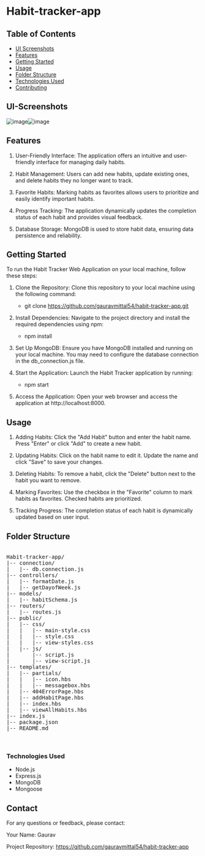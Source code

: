 # Habit-tracker-app

## Table of Contents
   - [UI Screenshots](#UI-Screenshots)
   - [Features](#features)
   - [Getting Started](#getting-started)
   - [Usage](#usage)
   - [Folder Structure](#folder-structure)
   - [Technologies Used](#technologies-used)
   - [Contributing](#contributing)


## UI-Screenshots
![image](https://github.com/gauravmittal54/Habit-tracker-app/assets/61792468/0986bd1d-43b1-41e3-90fd-f5bfaa18617f)![image](https://github.com/gauravmittal54/Habit-tracker-app/assets/61792468/8c57a371-7131-4622-8e17-b61cd488b168)



## Features
1. User-Friendly Interface: The application offers an intuitive and user-friendly interface for managing daily habits.

2. Habit Management: Users can add new habits, update existing ones, and delete habits they no longer want to track.

3. Favorite Habits: Marking habits as favorites allows users to prioritize and easily identify important habits.

4. Progress Tracking: The application dynamically updates the completion status of each habit and provides visual feedback.

5. Database Storage: MongoDB is used to store habit data, ensuring data persistence and reliability.

## Getting Started
To run the Habit Tracker Web Application on your local machine, follow these steps:

1. Clone the Repository: Clone this repository to your local machine using the following command:<br>
   - git clone https://github.com/gauravmittal54/habit-tracker-app.git

3. Install Dependencies: Navigate to the project directory and install the required dependencies using npm:<br>
   - npm install

5. Set Up MongoDB: Ensure you have MongoDB installed and running on your local machine. You may need to configure the database connection in the db_connection.js file.

6. Start the Application: Launch the Habit Tracker application by running:<br>
   - npm start

8. Access the Application: Open your web browser and access the application at http://localhost:8000.

## Usage
1. Adding Habits: Click the "Add Habit" button and enter the habit name. Press "Enter" or click "Add" to create a new habit.

2. Updating Habits: Click on the habit name to edit it. Update the name and click "Save" to save your changes.

3. Deleting Habits: To remove a habit, click the "Delete" button next to the habit you want to remove.

4. Marking Favorites: Use the checkbox in the "Favorite" column to mark habits as favorites. Checked habits are prioritized.

5. Tracking Progress: The completion status of each habit is dynamically updated based on user input.

## Folder Structure

<pre>

Habit-tracker-app/
|-- connection/
|   |-- db.connection.js
|-- controllers/
|   |-- formatDate.js
|   |-- getDayofWeek.js
|-- models/
|   |-- habitSchema.js
|-- routers/
|   |-- routes.js
|-- public/
|   |-- css/
|   |   |-- main-style.css
|   |   |-- style.css
|   |   |-- view-styles.css
|   |-- js/
|       |-- script.js
|       |-- view-script.js
|-- templates/
|   |-- partials/
|   |   |-- icon.hbs
|   |   |-- messagebox.hbs
|   |-- 404ErrorPage.hbs
|   |-- addHabitPage.hbs
|   |-- index.hbs
|   |-- viewAllHabits.hbs
|-- index.js
|-- package.json
|-- README.md

  
</pre>


### Technologies Used
 - Node.js
 - Express.js
 - MongoDB
 - Mongoose


## Contact
For any questions or feedback, please contact:

Your Name: Gaurav

Project Repository: https://github.com/gauravmittal54/habit-tracker-app












